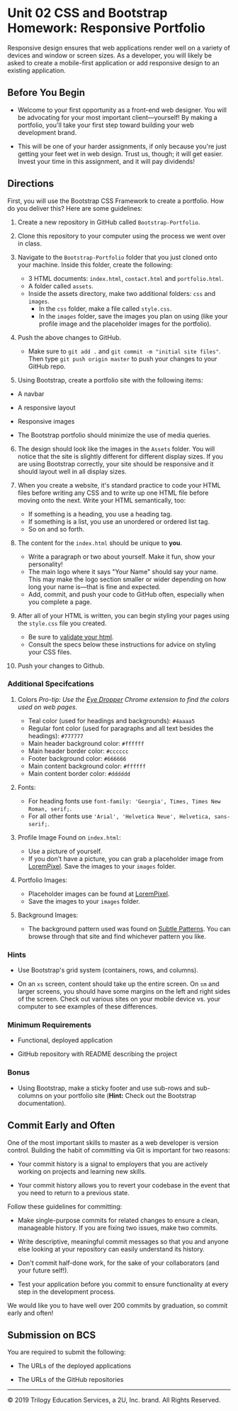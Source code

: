 # Unit 02 CSS and Bootstrap Homework: Responsive Portfolio

Responsive design ensures that web applications render well on a variety of devices and window or screen sizes. As a developer, you will likely be asked to create a mobile-first application or add responsive design to an existing application.

## Before You Begin

- Welcome to your first opportunity as a front-end web designer. You will be advocating for your most important client—yourself! By making a portfolio, you'll take your first step toward building your web development brand.

- This will be one of your harder assignments, if only because you're just getting your feet wet in web design. Trust us, though; it will get easier. Invest your time in this assignment, and it will pay dividends!

## Directions

First, you will use the Bootstrap CSS Framework to create a portfolio. How do you deliver this? Here are some guidelines:

1. Create a new repository in GitHub called `Bootstrap-Portfolio`.

2. Clone this repository to your computer using the process we went over in class.

3. Navigate to the `Bootstrap-Portfolio` folder that you just cloned onto your machine. Inside this folder, create the following:

   - 3 HTML documents: `index.html`, `contact.html` and `portfolio.html`.
   - A folder called `assets`.
   - Inside the assets directory, make two additional folders: `css` and `images`.
     - In the `css` folder, make a file called `style.css`.
     - In the `images` folder, save the images you plan on using (like your profile image and the placeholder images for the portfolio).

4. Push the above changes to GitHub.

   - Make sure to `git add .` and `git commit -m "initial site files"`. Then type `git push origin master` to push your changes to your GitHub repo.

5. Using Bootstrap, create a portfolio site with the following items:

- A navbar

- A responsive layout

- Responsive images

- The Bootstrap portfolio should minimize the use of media queries.

6. The design should look like the images in the `Assets` folder. You will notice that the site is slightly different for different display sizes. If you are using Bootstrap correctly, your site should be responsive and it should layout well in all display sizes.

7. When you create a website, it's standard practice to code your HTML files before writing any CSS and to write up one HTML file before moving onto the next. Write your HTML semantically, too:

   - If something is a heading, you use a heading tag.
   - If something is a list, you use an unordered or ordered list tag.
   - So on and so forth.

8. The content for the `index.html` should be unique to **you**.

   - Write a paragraph or two about yourself. Make it fun, show your personality!
   - The main logo where it says "Your Name" should say your name. This may make the logo section smaller or wider depending on how long your name is—that is fine and expected.
   - Add, commit, and push your code to GitHub often, especially when you complete a page.

9. After all of your HTML is written, you can begin styling your pages using the `style.css` file you created.

   - Be sure to [validate your html](https://validator.w3.org/#validate_by_input).
   - Consult the specs below these instructions for advice on styling your CSS files.

10. Push your changes to Github.

### Additional Specifcations

1. Colors _Pro-tip: Use the [Eye Dropper](https://chrome.google.com/webstore/detail/eye-dropper/hmdcmlfkchdmnmnmheododdhjedfccka) Chrome extension to find the colors used on web pages._

   - Teal color (used for headings and backgrounds): `#4aaaa5`
   - Regular font color (used for paragraphs and all text besides the headings): `#777777`
   - Main header background color: `#ffffff`
   - Main header border color: `#cccccc`
   - Footer background color: `#666666`
   - Main content background color: `#ffffff`
   - Main content border color: `#dddddd`

2. Fonts:

   - For heading fonts use `font-family: 'Georgia', Times, Times New Roman, serif;`.
   - For all other fonts use `'Arial', 'Helvetica Neue', Helvetica, sans-serif;`.

3. Profile Image Found on `index.html`:

   - Use a picture of yourself.
   - If you don't have a picture, you can grab a placeholder image from [LoremPixel](http://lorempixel.com/). Save the images to your `images` folder.

4. Portfolio Images:

   - Placeholder images can be found at [LoremPixel](http://lorempixel.com/).
   - Save the images to your `images` folder.

5. Background Images:

   - The background pattern used was found on [Subtle Patterns](https://subtlepatterns.com/). You can browse through that site and find whichever pattern you like.

### Hints

- Use Bootstrap's grid system (containers, rows, and columns).

- On an `xs` screen, content should take up the entire screen. On `sm` and larger screens, you should have some margins on the left and right sides of the screen. Check out various sites on your mobile device vs. your computer to see examples of these differences.

### Minimum Requirements

- Functional, deployed application

- GitHub repository with README describing the project

### Bonus

- Using Bootstrap, make a sticky footer and use sub-rows and sub-columns on your portfolio site (**Hint:** Check out the Bootstrap documentation).

## Commit Early and Often

One of the most important skills to master as a web developer is version control. Building the habit of committing via Git is important for two reasons:

- Your commit history is a signal to employers that you are actively working on projects and learning new skills.

- Your commit history allows you to revert your codebase in the event that you need to return to a previous state.

Follow these guidelines for committing:

- Make single-purpose commits for related changes to ensure a clean, manageable history. If you are fixing two issues, make two commits.

- Write descriptive, meaningful commit messages so that you and anyone else looking at your repository can easily understand its history.

- Don't commit half-done work, for the sake of your collaborators (and your future self!).

- Test your application before you commit to ensure functionality at every step in the development process.

We would like you to have well over 200 commits by graduation, so commit early and often!

## Submission on BCS

You are required to submit the following:

- The URLs of the deployed applications

- The URLs of the GitHub repositories

---

© 2019 Trilogy Education Services, a 2U, Inc. brand. All Rights Reserved.
